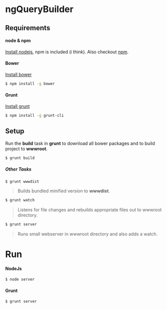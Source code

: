 ngQueryBuilder
======

Requirements
------
#### node & npm
[Install nodejs](https://nodejs.org/download/), npm is included (i think). Also checkout [npm](https://www.npmjs.com/).

#### Bower
[Install bower](http://bower.io/#install-bower)

```sh
$ npm install -g bower
```

#### Grunt
[Install grunt](https://github.com/gruntjs/grunt-cli/blob/master/README.md)

```sh
$ npm install -g grunt-cli
```

Setup
------
Run the **build** task in **grunt** to download all bower packages and to build project to **wwwroot**.

```sh
$ grunt build
```

##### Other Tasks

```sh
$ grunt wwwdist
```
> Builds bundled minified version to **wwwdist**.

```sh
$ grunt watch
```
> Listens for file changes and rebuilds appropriate files out to wwwroot directory.

```sh
$ grunt server
```
> Runs small webserver in wwwroot directory and also adds a watch.

Run
======
#### NodeJs
```sh
$ node server
```

#### Grunt
```sh
$ grunt server
```

